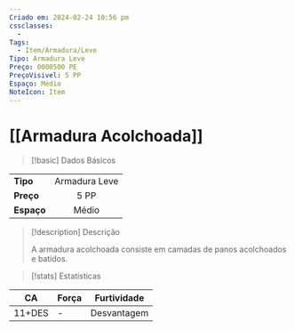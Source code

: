 ```yaml
---
Criado em: 2024-02-24 10:56 pm
cssclasses:
  - 
Tags:
  - Item/Armadura/Leve
Tipo: Armadura Leve
Preço: 0000500 PE
PreçoVisivel: 5 PP
Espaço: Médio
NoteIcon: Item
---
```

# [[Armadura Acolchoada]]

> [!basic] Dados Básicos
> 
|            |     |
| ---------- |:---:|
| **Tipo**   | Armadura Leve    |
| **Preço**  |  5 PP   |
| **Espaço** |  Médio  |
>
 
> [!description] Descrição
> 
> A armadura acolchoada consiste em camadas de panos acolchoados e batidos. 

> [!stats] Estatísticas
>
| CA     | Força | Furtividade |
| ------ | ----- | ----------- |
| 11+DES | -     | Desvantagem |

